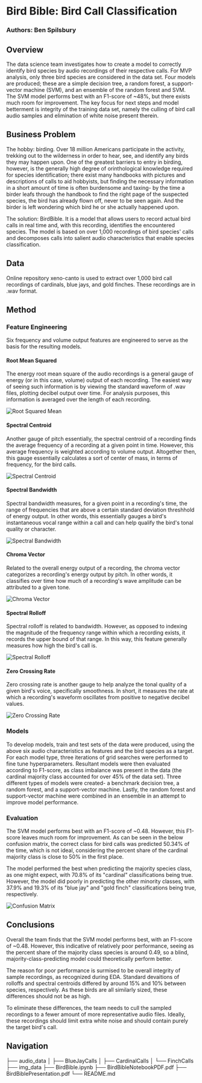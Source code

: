 # Bird Bible: Bird Call Classification
### Authors: Ben Spilsbury

## Overview

The data science team investigates how to create a model to correctly identify bird species by audio recordings of their respective calls. For MVP analysis, only three bird species are considered in the data set. Four models are produced; these are a simple decision tree, a random forest, a support-vector machine (SVM), and an ensemble of the random forest and SVM. The SVM model performs best with an F1-score of ~48%, but there exists much room for improvement. The key focus for next steps and model betterment is integrity of the training data set, namely the culling of bird call audio samples and elimination of white noise present therein.


## Business Problem

The hobby: birding. Over 18 million Americans participate in the activity, trekking  out to the wilderness in order to hear, see, and identify any birds they may happen upon. One of the greatest barriers to entry in birding, however, is the generally high degree of orinthological knowledge required for species identification; there exist many handbooks with pictures and descriptions of calls to aid hobbyists, but finding the necessary information in a short amount of time is often burdensome and taxing- by the time a birder leafs through the handbook to find the right page of the suspected species, the bird has already flown off, never to be seen again. And the birder is left wondering which bird he or she actually happened upon.

The solution: BirdBible. It is a model that allows users to record actual bird calls in real time and, with this recording, identifies the encountered species. The model is based on over 1,000 recordings of bird species' calls and decomposes calls into salient audio characteristics that enable species classification.

## Data

Online repository xeno-canto is used to extract over 1,000 bird call recordings of cardinals, blue jays, and gold finches. These recordings are in .wav format.

## Method


### Feature Engineering

Six frequency and volume output features are engineered to serve as the basis for the resulting models.

#### Root Mean Squared

The energy root mean square of the audio recordings is a general gauge of energy (or in this case, volume) output of each recording. The easiest way of seeing such information is by viewing the standard waveform of .wav files, plotting decibel output over time. For analysis purposes, this information is averaged over the length of each recording. 

![Root Squared Mean](./img_data/r_waveform.png)

#### Spectral Centroid

Another gauge of pitch essentially, the spectral centroid of a recording finds the average frequency of a recording at a given point in time. However, this average frequency is weighted according to volume output. Altogether then, this gauge essentially calculates a sort of center of mass, in terms of frequency, for the bird calls.

![Spectral Centroid](./img_data/r_spectralcentroid.png)

#### Spectral Bandwidth

Spectral bandwidth measures, for a given point in a recording's time, the range of frequencies that are above a certain standard deviation threshhold of energy output. In other words, this essentially gauges a bird's instantaneous vocal range within a call and can help qualify the bird's tonal quality or character.

![Spectral Bandwidth](./img_data/r_spectralbandwidth.png)

#### Chroma Vector

Related to the overall energy output of a recording, the chroma vector categorizes a recording's energy output by pitch. In other words, it classifies over time how much of a recording's wave amplitude can be attributed to a given tone.

![Chroma Vector](./img_data/r_chromavector.png)

#### Spectral Rolloff

Spectral rolloff is related to bandwidth. However, as opposed to indexing the magnitude of the frequency range within which a recording exists, it records the upper bound of that range. In this way, this feature generally measures how high the bird's call is.

![Spectral Rolloff](./img_data/r_spectralrolloff.png)

#### Zero Crossing Rate

Zero crossing rate is another gauge to help analyze the tonal quality of a given bird's voice, specifically smoothness. In short, it measures the rate at which a recording's waveform oscillates from positive to negative decibel values.

![Zero Crossing Rate](./img_data/r_zerocrossingrate.png)

### Models

To develop models, train and test sets of the data were produced, using the above six audio characteristics as features and the bird species as a target. For each model type, three iterations of grid searches were performed to fine tune hyperparameters. Resultant models were then evaluated according to F1-score, as class imbalance was present in the data (the cardinal majority class accounted for over 45% of the data set). Three different types of models were created- a benchmark decision tree, a random forest, and a support-vector machine. Lastly, the random forest and support-vector machine were combined in an ensemble in an attempt to improve model performance.

### Evaluation

The SVM model performs best with an F1-score of ~0.48. However, this F1-score leaves much room for improvement. As can be seen in the below confusion matrix, the correct class for bird calls was predicted 50.34% of the time, which is not ideal, considering the percent share of the cardinal majority class is close to 50% in the first place.

The model performed the best when predicting the majority species class, as one might expect, with 70.8% of its "cardinal" classifications being true. However, the model did poorly in predicting the other minority classes, with 37.9% and 19.3% of its "blue jay" and "gold finch" classifications being true, respectively.

![Confusion Matrix](./img_data/r_cmat.png)

## Conclusions

Overall the team finds that the SVM model performs best, with an F1-score of ~0.48. However, this indicative of relatively poor performance, seeing as the percent share of the majority class species is around 0.49, so a blind, majority-class-predicting model could theoretically perform better.

The reason for poor performance is surmised to be overall integrity of sample recordings, as recognized during EDA. Standard devaitions of rolloffs and spectral centroids differed by around 15% and 10% between species, respectively. As these birds are all similarly sized, these differences should not be as high.

To eliminate these differences, the team needs to cull the sampled recordings to a fewer amount of more representative audio files. Ideally, these recordings should limit extra white noise and should contain purely the target bird's call.


## Navigation
├── audio_data
│   ├── BlueJayCalls
│   ├── CardinalCalls
│   └── FinchCalls
├── img_data
├── BirdBible.ipynb
├── BirdBibleNotebookPDF.pdf
├── BirdBiblePresentation.pdf
└── README.md


